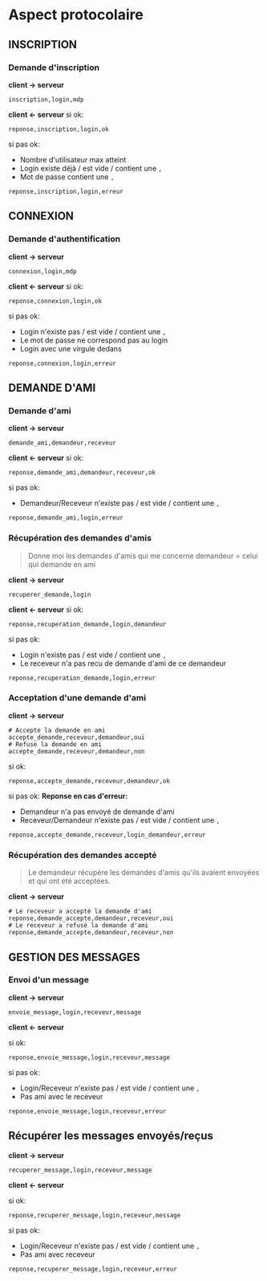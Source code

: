 # Aspect protocolaire

## INSCRIPTION

### Demande d'inscription

**client -> serveur**
```
inscription,login,mdp
```

**client <- serveur**
si ok:
```
reponse,inscription,login,ok
```
si pas ok:
- Nombre d'utilisateur max atteint
- Login existe déjà / est vide / contient une `,` 
- Mot de passe contient une `,`
```
reponse,inscription,login,erreur
```

## CONNEXION

### Demande d'authentification

**client -> serveur**
```
connexion,login,mdp
```

**client <- serveur**
si ok:
```
reponse,connexion,login,ok
```

si pas ok:
- Login n'existe pas / est vide / contient une `,`
- Le mot de passe ne correspond pas au login
- Login avec une virgule dedans
```
reponse,connexion,login,erreur
```

## DEMANDE D'AMI

### Demande d'ami

**client -> serveur**
```
demande_ami,demandeur,receveur
```


**client <- serveur**
si ok:
```
reponse,demande_ami,demandeur,receveur,ok
```

si pas ok:
- Demandeur/Receveur n'existe pas / est vide / contient une `,`
```
reponse,demande_ami,login,erreur
```

### Récupération des demandes d'amis
> Donne moi les demandes d'amis qui me concerne
> demandeur = celui qui demande en ami

**client -> serveur**
```
recuperer_demande,login
```

**client <- serveur**
si ok:
```
reponse,recuperation_demande,login,demandeur
```

si pas ok:
- Login n'existe pas / est vide / contient une `,`
- Le receveur n'a pas recu de demande d'ami de ce demandeur
```
reponse,recuperation_demande,login,erreur
```

### Acceptation d'une demande d'ami

**client -> serveur**
```
# Accepte la demande en ami
accepte_demande,receveur,demandeur,oui
# Refuse la demande en ami
accepte_demande,receveur,demandeur,non
```

si ok:
```
reponse,accepte_demande,receveur,demandeur,ok
```

si pas ok: 
**Reponse en cas d'erreur:**
- Demandeur n'a pas envoyé de demande d'ami
- Receveur/Demandeur n'existe pas / est vide / contient une `,`

```
reponse,accepte_demande,receveur,login_demandeur,erreur
```


### Récupération des demandes accepté
> Le demandeur récupère les demandes d'amis qu'ils avaient envoyées et qui ont été acceptées.

**client -> serveur**
```
# Le receveur a accepté la demande d'ami
reponse,demande_accepte,demandeur,receveur,oui
# Le receveur a refusé la demande d'ami
reponse,demande_accepte,demandeur,receveur,non
```


## GESTION DES MESSAGES

### Envoi d'un message

**client -> serveur**
```
envoie_message,login,receveur,message
```

**client <- serveur**

si ok:
```
reponse,envoie_message,login,receveur,message
```
 
si pas ok:
- Login/Receveur n'existe pas / est vide / contient une `,`
- Pas ami avec le receveur

```
reponse,envoie_message,login,receveur,erreur
```

## Récupérer les messages envoyés/reçus

**client -> serveur**
```
recuperer_message,login,receveur,message
```

**client <- serveur**

si ok:
```
reponse,recuperer_message,login,receveur,message
```

si pas ok:
- Login/Receveur n'existe pas / est vide / contient une `,`
- Pas ami avec receveur
```
reponse,recuperer_message,login,receveur,erreur
```